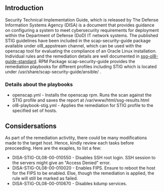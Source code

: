 ## Introduction
Security Technical Implementation Guide, which is released by The Defense Information Systems Agency (DISA) is a document that provides guidance on configuring a system to meet cybersecurity requirements for deployment within the Department of Defense (DoD) IT network systems. 
The published STIG guidelines have been included in the scap-security-guide package available under ol8_appstream channel, which can be used with the openscap tool for evaluating the compliance of an Oracle Linux installation.
Individual rules and the remediation details are well documented in [ssg-ol8-guide-standard](https://static.open-scap.org/ssg-guides/ssg-ol8-guide-standard.html).
RPM Package scap-security-guide provides the remediation playbooks for different profiles including STIG which is located under /usr/share/scap-security-guide/ansible/ .

### Details about the playbooks
- openscap.yml - Installs the openscap rpm. Runs the scan against the STIG profile and saves the report at /var/www/html/ssg-results.html
- ol8-playbook-stig.yml - Applies the remediation for STIG profile to the specified set of hosts. 

## Considersations
As part of the remediation activtity, there could be many modifications made to the target host. Hence, kindly review each tasks before preoceeding.
Here are the exaples, to list a few:

- DISA-STIG-OL08-00-010550 - Disables SSH root login. SSH session to the servers might give an "Access Denied" error.
- DISA-STIG-OL08-00-010020 - Enables FIPS. Ensure to reboot the host for the FIPS to be enabled. Else, though the remediation is applied, the rule will still be marked as failed.
- DISA-STIG-OL08-00-010670 - Disables kdump services.



